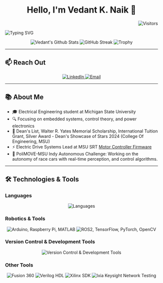 <div align="center">
  <h1>Hello, I'm Vedant K. Naik 👋</h1>
</div>
<p align="center">
  <p align="right">
  <img src="https://api.visitorbadge.io/api/visitors?path=https%3A%2F%2Fgithub.com%2Froboticvedant%2F&labelColor=%23697689&countColor=%232ccce4&style=plastic" alt="Visitors" />
</p>
    <img src="https://readme-typing-svg.demolab.com?font=Fira+Code&pause=1000&color=36BCF7&width=435&lines=Electrical+Engineering+Student;Embedded+Systems+Enthusiast;Robotics+and+AI+Developer;Firmware+Developer;Autonomous Systems Developer" alt="Typing SVG" />
</p>

<div align="center">
 
  ![Vedant's Github Stats](https://github-readme-stats.vercel.app/api?username=roboticvedant&show_icons=true&icon_color=79ff97&text_color=9f9f9f&bg_color=151515)
  ![GitHub Streak](https://github-readme-streak-stats.herokuapp.com/?user=roboticvedant&count_private=true&theme=radical)
  ![Trophy](https://github-profile-trophy.vercel.app/?username=roboticvedant&theme=onestar&no-frame=true&column=3&row=2)

</div>

---

## 📫 Reach Out
<p align="center">
  <a href="https://www.linkedin.com/in/vedantknaik">
    <img src="https://img.shields.io/badge/LinkedIn-%230077B5?style=for-the-badge&logo=linkedin" alt="LinkedIn" />
  </a>
  <a href="mailto:vnaik792014@gmail.com">
    <img src="https://img.shields.io/badge/Email-D14836?style=for-the-badge&logo=gmail&logoColor=white" alt="Email" />
  </a>
</p>

---

## 📚 About Me
- 🎓 Electrical Engineering student at Michigan State University
- 🔍 Focusing on embedded systems, control theory, and power electronics
- 🏅 Dean's List, Walter R. Yates Memorial Scholarship, International Tuition Grant, Silver Award - Dean's Showcase of Stars 2024 (College Of Engineering, MSU)
- ⚡ Electric Drive Systems Lead at MSU SRT [Motor Controller Firmware](https://github.com/MSU-Solar/motor_controller_schip)
- 🚗 PoliMOVE-MSU Indy Autonomous Challenge: Working on the autonomy of race cars with real-time perception, and control algorithms.

---

## 🛠 Technologies & Tools

### Languages
<p align="center">
  <img src="https://skillicons.dev/icons?i=python,cpp,c" alt="Languages" />
</p>

### Robotics & Tools
<p align="center">
  <img src="https://skillicons.dev/icons?i=arduino,raspberrypi,matlab" alt="Arduino, Raspberry Pi, MATLAB" />
  <img src="https://skillicons.dev/icons?i=ros,tensorflow,pytorch,opencv" alt="ROS2, TensorFlow, PyTorch, OpenCV" />
</p>

### Version Control & Development Tools
<p align="center">
  <img src="https://skillicons.dev/icons?i=git,github,linux,gitlab,docker" alt="Version Control & Development Tools" />
</p>

### Other Tools
<p align="center">
  <img src="https://skillicons.dev/icons?i=fusion" alt="Fusion 360" />
  <img src="https://img.shields.io/badge/Verilog%20HDL-%23F37626?style=for-the-badge&logo=verilog&logoColor=white" alt="Verilog HDL" />
  <img src="https://img.shields.io/badge/Xilinx%20SDK-%23F37626?style=for-the-badge&logo=xilinx&logoColor=white" alt="Xilinx SDK" />
  <img src="https://img.shields.io/badge/Ixia%20Keysight-%23007AC7?style=for-the-badge&logo=keysight&logoColor=white" alt="Ixia Keysight Network Testing" />
</p>
